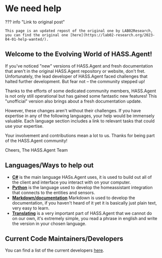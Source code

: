 # We need help

??? info "Link to original post"

    This page is an updated repost of the original one by LAB02Research, you can find the original one [here](https://lab02-research.org/2023-04-01-help-wanted/).

## Welcome to the Evolving World of HASS.Agent!

If you've noticed "new" versions of HASS.Agent and fresh documentation that aren't in the original HASS.Agent repository or website, don't fret. Unfortunately, the lead developer of HASS.Agent faced challenges that halted further development. But fear not – the community stepped up!

Thanks to the efforts of some dedicated community members, HASS.Agent is not only still operational but has gained some fantastic new features! This "unofficial" version also brings about a fresh documentation update.

However, these changes aren't without their challenges. If you have expertise in any of the following languages, your help would be immensely valuable. Each language section includes a link to relevant tasks that could use your expertise.

Your involvement and contributions mean a lot to us. Thanks for being part of the HASS.Agent community!

Cheers,
The HASS.Agent Team

## Languages/Ways to help out

- **[C#](./index.md/#c-and-windows-apps)** is the main language HASs.Agent uses, it is used to build out all of the client and interface you interact with on your computer.
- **[Python](./index.md/#python-and-homeassistant-integrations)** is the language used to develop the homeassistant integration that connects to the entities and sensors.
- **[Markdown/documentation](./index.md/#helping-out-with-the-documentation)** Markdown is used to develop the documentation, if you haven't heard of it yet it is basically just plain text, very easy to learn.
- **[Translating](./index.md/#translating)** is a very important part of HASS.Agent that we cannot do on our own, it's extremely simple, you read a phrase in english and write the version in your chosen language.

## Current Code Maintainers/Developers

You can find a list of the current developers [here](./developer-resources/current-devs.md).
